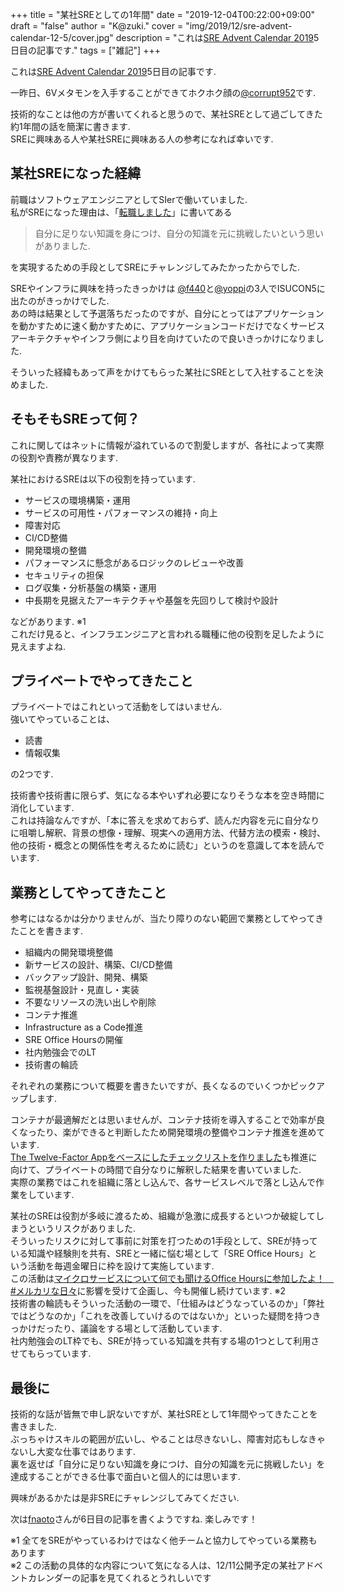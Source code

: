 +++
title = "某社SREとしての1年間"
date = "2019-12-04T00:22:00+09:00"
draft = "false"
author = "K@zuki."
cover = "img/2019/12/sre-advent-calendar-12-5/cover.jpg"
description = "これは[SRE Advent Calendar 2019](https://qiita.com/advent-calendar/2019/sre)5日目の記事です."
tags = ["雑記"]
+++

これは[SRE Advent Calendar 2019](https://qiita.com/advent-calendar/2019/sre)5日目の記事です.

一昨日、6Vメタモンを入手することができてホクホク顔の[@corrupt952](https://twitter.com/corrupt952)です.

技術的なことは他の方が書いてくれると思うので、某社SREとして過ごしてきた約1年間の話を簡潔に書きます.  
SREに興味ある人や某社SREに興味ある人の参考になれば幸いです.

## 某社SREになった経緯
前職はソフトウェアエンジニアとしてSIerで働いていました.  
私がSREになった理由は、「[転職しました](/posts/2018/12/changing-job/)」に書いてある

> 自分に足りない知識を身につけ、自分の知識を元に挑戦したいという思いがありました.

を実現するための手段としてSREにチャレンジしてみたかったからでした.

SREやインフラに興味を持ったきっかけは [@f440](https://twitter.com/f440)と[@yoppi](https://twitter.com/yoppiblog)の3人でISUCON5に出たのがきっかけでした.  
あの時は結果として予選落ちだったのですが、自分にとってはアプリケーションを動かすために速く動かすために、アプリケーションコードだけでなくサービスアーキテクチャやインフラ側により目を向けていたので良いきっかけになりました.

そういった経緯もあって声をかけてもらった某社にSREとして入社することを決めました.

## そもそもSREって何？
これに関してはネットに情報が溢れているので割愛しますが、各社によって実際の役割や責務が異なります.

某社におけるSREは以下の役割を持っています.

- サービスの環境構築・運用
- サービスの可用性・パフォーマンスの維持・向上
- 障害対応
- CI/CD整備
- 開発環境の整備
- パフォーマンスに懸念があるロジックのレビューや改善
- セキュリティの担保
- ログ収集・分析基盤の構築・運用
- 中長期を見据えたアーキテクチャや基盤を先回りして検討や設計　

などがあります. ※1  
これだけ見ると、インフラエンジニアと言われる職種に他の役割を足したように見えますよね.

## プライベートでやってきたこと
プライベートではこれといって活動をしてはいません.  
強いてやっていることは、

- 読書
- 情報収集

の2つです.

技術書や技術書に限らず、気になる本やいずれ必要になりそうな本を空き時間に消化しています.  
これは持論なんですが、「本に答えを求めておらず、読んだ内容を元に自分なりに咀嚼し解釈、背景の想像・理解、現実への適用方法、代替方法の模索・検討、他の技術・概念との関係性を考えるために読む」というのを意識して本を読んでいます.

## 業務としてやってきたこと
参考にはなるかは分かりませんが、当たり障りのない範囲で業務としてやってきたことを書きます.

- 組織内の開発環境整備
- 新サービスの設計、構築、CI/CD整備
- バックアップ設計、開発、構築
- 監視基盤設計・見直し・実装
- 不要なリソースの洗い出しや削除
- コンテナ推進
- Infrastructure as a Code推進
- SRE Office Hoursの開催
- 社内勉強会でのLT
- 技術書の輪読

それぞれの業務について概要を書きたいですが、長くなるのでいくつかピックアップします.

コンテナが最適解だとは思いませんが、コンテナ技術を導入することで効率が良くなったり、楽ができると判断したため開発環境の整備やコンテナ推進を進めています.  
[The Twelve-Factor Appをベースにしたチェックリストを作りました](https://www.khasegawa.net/posts/2019/08/containerization-checklist/)も推進に向けて、プライベートの時間で自分なりに解釈した結果を書いていました.  
実際の業務ではこれを組織に落とし込んで、各サービスレベルで落とし込んで作業をしています.  

某社のSREは役割が多岐に渡るため、組織が急激に成長するといつか破綻してしまうというリスクがありました.  
そういったリスクに対して事前に対策を打つための1手段として、SREが持っている知識や経験則を共有、SREと一緒に悩む場として「SRE Office Hours」という活動を毎週金曜日に枠を設けて実施しています.  
この活動は[マイクロサービスについて何でも聞けるOffice Hoursに参加したよ！　#メルカリな日々](https://mercan.mercari.com/articles/2019-03-15-203446/)に影響を受けて企画し、今も開催し続けています. ※2  
技術書の輪読もそういった活動の一環で、「仕組みはどうなっているのか」「弊社ではどうなのか」「これを改善していけるのではないか」といった疑問を持つきっかけだったり、議論をする場として活動しています.  
社内勉強会のLT枠でも、SREが持っている知識を共有する場の1つとして利用させてもらっています.

## 最後に
技術的な話が皆無で申し訳ないですが、某社SREとして1年間やってきたことを書きました.  
ぶっちゃけスキルの範囲が広いし、やることは尽きないし、障害対応もしなきゃないし大変な仕事ではあります.  
裏を返せば「自分に足りない知識を身につけ、自分の知識を元に挑戦したい」を達成することができる仕事で面白いと個人的には思います.  

興味があるかたは是非SREにチャレンジしてみてください.

次は[fnaoto](https://qiita.com/fnaoto)さんが6日目の記事を書くようですね.
楽しみです！

※1 全てをSREがやっているわけではなく他チームと協力してやっている業務もあります  
※2 この活動の具体的な内容について気になる人は、12/11公開予定の某社アドベントカレンダーの記事を見てくれるとうれしいです
